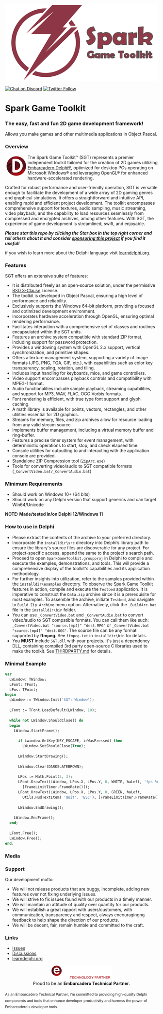 ![Spark Game Toolkit](media/SGT.png)

[![Chat on Discord](https://img.shields.io/discord/754884471324672040.svg?logo=discord)](https://discord.gg/tPWjMwK) [![Twitter Follow](https://img.shields.io/twitter/follow/tinyBigGAMES?style=social)](https://twitter.com/tinyBigGAMES)
# Spark Game Toolkit
### The easy, fast and fun 2D game development framework!

Allows you make games and other multimedia applications in Object Pascal.

### Overview
<img src="media/made-with-delphi.png" alt="Your Logo" width="64" height="64" align="left"  style="padding: 5px;" />The Spark Game Toolkit&trade; (SGT) represents a premier independent toolkit tailored for the creation of 2D games utilizing <a href="https://www.embarcadero.com/products/delphi" target="_blank">Embarcadero Delphi®</a>, optimized for desktop PCs operating on Microsoft Windows® and leveraging OpenGL® for enhanced hardware-accelerated rendering.

Crafted for robust performance and user-friendly operation, SGT is versatile enough to facilitate the development of a wide array of 2D gaming genres and graphical simulations. It offers a straightforward and intuitive API, enabling rapid and efficient project development. The toolkit encompasses comprehensive support for textures, audio sampling, music streaming, video playback, and the capability to load resources seamlessly from compressed and encrypted archives, among other features. With SGT, the experience of game development is streamlined, swift, and enjoyable.

<b>*Please star this repo by clicking the Star box in the top right corner and tell others about it and consider <a href="https://github.com/sponsors/tinyBigGAMES" target="_blank">sponsoring this project</a> if you find it useful!*</b>

if you wish to learn more about the Delphi language visit <a href="https://learndelphi.org/" target="_blank">learndelphi.org</a>.

### Features
SGT offers an extensive suite of features:
- It is distributed freely as an open-source solution, under the permissive <a href="https://github.com/tinyBigGAMES/SparkGameToolkit/blob/main/LICENSE" target="_blank">BSD 3-Clause</a> License.
- The toolkit is developed in Object Pascal, ensuring a high level of performance and reliability.
- Exclusively supports the Windows 64-bit platform, providing a focused and optimized development environment.
- Incorporates hardware acceleration through OpenGL, ensuring optimal rendering performance.
- Facilitates interaction with a comprehensive set of classes and routines encapsulated within the SGT units.
- Features an archive system compatible with standard ZIP format, including support for password protection.
- Provides a windowing system with OpenGL 2.x support, vertical synchronization, and primitive shapes.
- Offers a texture management system, supporting a variety of image formats (JPG, PNG, TGA, GIF, etc.), with capabilities such as color key transparency, scaling, rotation, and tiling.
- Includes input handling for keyboards, mice, and game controllers.
- Video support encompasses playback controls and compatibility with MPEG-1 format.
- Audio functionalities include sample playback, streaming capabilities, and support for MP3, WAV, FLAC, OGG Vorbis formats.
- Font rendering is efficient, with true type font support and glyph caching.
- A math library is available for points, vectors, rectangles, and other utilities essential for 2D graphics.
- Streams for memory, files, and zip archives allow for resource loading from any valid stream source.
- Implements buffer management, including a virtual memory buffer and ring-buffer.
- Features a precise timer system for event management, with deterministic operations to start, stop, and check elapsed time.
- Console utilities for outputting to and interacting with the application console are provided.
- Standalone ZIP Compression tool (`ZipArc.exe`)
- Tools for converting video/audio to SGT compatible formats (`_ConvertVideo.bat/_ConvertAudio.bat`)

### Minimum Requirements 
- Should work on Windows 10+ (64 bits)
- Should work on any Delphi version that support generics and can target Win64/Unicode

**NOTE: Made/tested in/on Delphi 12/Windows 11**

### How to use in Delphi
- Please extract the contents of the archive to your preferred directory.
- Incorporate the `installdir\src` directory into Delphi’s library path to ensure the library's source files are discoverable for any project. For project-specific access, append the same to the project's search path.
- Proceed to open `SparkGameToolkit.groupproj` in Delphi to compile and execute the examples, demonstrations, and tools. This will provide a comprehensive display of the toolkit's capabilities and its application methodology.
- For further insights into utilization, refer to the samples provided within the `installdir\examples` directory. To observe the Spark Game Toolkit features in action, compile and execute the `Testbed` application. It is imperative to construct the `Data.zip` archive since it is a prerequisite for most examples. To assemble the archive, initiate `Testbed`, and navigate to `Build Zip Archive` menu option. Alternatively, click the `_BuildArc.bat` file in the `installdir\bin` folder.
- You can use `_ConvertVideo.bat` and `_ConvertAudio.bat` to convert video/audio to SGT compatible formats. You can call them like such: `_ConvertVideo.bat "source.[mp4]" "dest.MPG"` or `_ConvertVideo.bat "source.[mp4]" "dest.OGG"`. The source file can be any format supported by **ffmpeg**. See `ffmpeg.txt` in `installdir\bin` for details.
- You **MUST** include `SGT.dll` with your projects. It's just a dependency DLL, containing compiled 3rd party open-source C libraries used to make the toolkit. See <a href="THIRDPARTY.md" target="_blank">THIRDPARTY.md</a> for details.

### Minimal Example
```Pascal
var
  LWindow: TWindow;
  LFont: TFont;
  LPos: TPoint;
begin
  LWindow := TWindow.Init('SGT: Window');

  LFont := TFont.LoadDefault(LWindow, 10);

  while not LWindow.ShouldClose() do
  begin
    LWindow.StartFrame();

      if Lwindow.GetKey(KEY_ESCAPE, isWasPressed) then
        LWindow.SetShouldClose(True);

      LWindow.StartDrawing();

      LWindow.Clear(DARKSLATEBROWN);

      LPos := Math.Point(3, 3);
      LFont.DrawText(LWindow, LPos.X, LPos.Y, 0, WHITE, haLeft, 'fps %d',
        [FrameLimitTimer.FrameRate()]);
      LFont.DrawText(LWindow, LPos.X, LPos.Y, 0, GREEN, haLeft, 
        Utils.HudTextItem( 'Quit', 'ESC'), [FrameLimitTimer.FrameRate()]);

      LWindow.EndDrawing();

    LWindow.EndFrame();
  end;

  LFont.Free();
  LWindow.Free();
end.
```

### Media

### Support
Our development motto: 
- We will not release products that are buggy, incomplete, adding new features over not fixing underlying issues.
- We will strive to fix issues found with our products in a timely manner.
- We will maintain an attitude of quality over quantity for our products.
- We will establish a great rapport with users/customers, with communication, transparency and respect, always encouragingng feedback to help shape the direction of our products.
- We will be decent, fair, remain humble and committed to the craft.

### Links
- <a href="https://github.com/tinyBigGAMES/SparkGameToolkit/issues" target="_blank">Issues</a>
- <a href="https://github.com/tinyBigGAMES/SparkGameToolkit/discussions" target="_blank">Discussions</a>
- <a href="https://learndelphi.org/" target="_blank">learndelphi.org</a>

<p align="center">
  <img src="media/techpartner-white.png" alt="Embarcadero Technical Partner Logo" width="200"/>
  <br>
  Proud to be an <strong>Embarcadero Technical Partner</strong>.
</p>
<sub>As an Embarcadero Technical Partner, I'm committed to providing high-quality Delphi components and tools that enhance developer productivity and harness the power of Embarcadero's developer tools.</sub>


